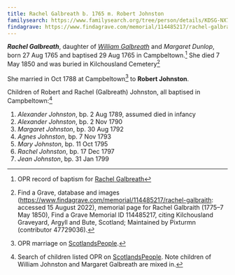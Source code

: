 ```yaml
---
title: Rachel Galbreath b. 1765 m. Robert Johnston
familysearch: https://www.familysearch.org/tree/person/details/KDSG-NX7
findagrave: https://www.findagrave.com/memorial/114485217/rachel-galbraith
---
```

***Rachel Galbreath***, daughter of *[William Galbreath](galbreath-william-1736.md)* and *Margaret Dunlop*, born 27 Aug 1765 and baptised  29 Aug 1765 in Campbeltown.[^birth]  She died 7 May 1850 and was buried in Kilchousland Cemetery[^burial]

She married in Oct 1788 at Campbeltown[^marriage] to **Robert Johnston**.

Children of Robert and Rachel (Galbreath) Johnston, all baptised in Campbeltown:[^children]

1. *Alexander Johnston*, bp. 2 Aug 1789, assumed died in infancy
2. *Alexander Johnston*, bp. 2 Nov 1790
3. *Margaret Johnston*, bp. 30 Aug 1792
4. *Agnes Johnston*, bp. 7 Nov 1793
5. *Mary Johnston*, bp. 11 Oct 1795
6. *Rachel Johnston*, bp. 17 Dec 1797
7. *Jean Johnston*, bp. 31 Jan 1799

[^birth]: OPR record of baptism for [Rachel Galbreath](/sources/opr-campbeltown-births.md#1765-08-29-rachel-galbreath)

[^marriage]:  OPR marriage on [ScotlandsPeople](https://www.scotlandspeople.gov.uk/record-results?search_type=people&event=M&record_type%5B0%5D=opr_marriages&church_type=Old%20Parish%20Registers&dl_cat=church&dl_rec=church-banns-marriages&surname=galbraith&surname_so=syn&forename=rachel&forename_so=starts&sex=F&spouse_name=johnson&spouse_name_so=syn&from_year=1780&to_year=1792&record=Church%20of%20Scotland%20%28old%20parish%20registers%29%20Roman%20Catholic%20Church%20Other%20churches). 

[^children]: Search of children listed OPR on [ScotlandsPeople](https://www.scotlandspeople.gov.uk/record-results?search_type=people&event=%28B%20OR%20C%20OR%20S%29&record_type%5B0%5D=opr_births&church_type=Old%20Parish%20Registers&dl_cat=church&dl_rec=church-births-baptisms&surname=johnston&surname_so=fuzzy&forename_so=starts&from_year=1788&to_year=1810&parent_names=johnston&parent_names_so=exact&parent_name_two=galbreath&parent_name_two_so=exact&record=Church%20of%20Scotland%20%28old%20parish%20registers%29%20Roman%20Catholic%20Church%20Other%20churches&sort=asc&order=Date&field=year).  Note children of William Johnston and Margaret Galbreath are mixed in.

[^death]: xxx

[^burial]: Find a Grave, database and images (https://www.findagrave.com/memorial/114485217/rachel-galbraith: accessed 15 August 2022), memorial page for Rachel Galbraith (1775–7 May 1850), Find a Grave Memorial ID 114485217, citing Kilchousland Graveyard, Argyll and Bute, Scotland; Maintained by Pixturmn (contributor 47729036).


